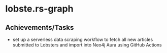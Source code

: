 # lobste.rs-graph
## Achievements/Tasks
- set up a serverless data scraping workflow to fetch all new articles submitted to Lobsters and import into Neo4j Aura using GitHub Actions
